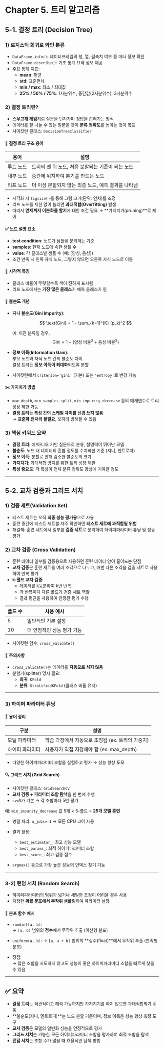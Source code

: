 # Chapter 5. 트리 알고리즘

## 5-1. 결정 트리 (Decision Tree)

### 1) 로지스틱 회귀로 와인 분류

- `DataFrame.info()`: 데이터프레임의 행, 열, 결측치 여부 등 메타 정보 확인
- `DataFrame.describe()`: 기초 통계 요약 정보 제공
- 주요 통계 지표:
  - **mean**: 평균
  - **std**: 표준편차
  - **min / max**: 최소 / 최대값
  - **25% / 50% / 75%**: 1사분위수, 중간값(2사분위수), 3사분위수

### 2) 결정 트리란?

- **스무고개 게임**처럼 질문을 던져가며 정답을 좁혀가는 방식
- 데이터를 잘 나눌 수 있는 질문을 찾아 **분류 정확도**를 높이는 것이 목표
- 사이킷런 클래스: `DecisionTreeClassifier`

#### 📌 결정 트리 구조 용어

| 용어         | 설명 |
|------------|------|
| 루트 노드    | 트리의 맨 위 노드, 처음 분할되는 기준이 되는 노드 |
| 내부 노드    | 중간에 위치하여 분기를 만드는 노드 |
| 리프 노드    | 더 이상 분할되지 않는 최종 노드, 예측 결과를 나타냄 |

- 시각화 시 `figsize()`를 통해 그림 크기(단위: 인치)를 조정
- 리프 노드를 제한 없이 늘리면 **과대적합(Overfitting)** 발생
- 따라서 **언제까지 이분화를 할지**에 대한 조건 필요 → **가지치기(pruning)**로 제어

#### ✅ 노드 설명 요소

- **test condition**: 노드가 샘플을 분리하는 기준
- **samples**: 현재 노드에 속한 샘플 수
- **value**: 각 클래스별 샘플 수 (예: [양성, 음성])
- 조건 만족 시 왼쪽 자식 노드, 그렇지 않으면 오른쪽 자식 노드로 이동

#### 🌈 시각적 특징

- 클래스 비율이 뚜렷할수록 색이 진하게 표시됨
- 리프 노드에서는 **가장 많은 클래스**가 예측 클래스가 됨

#### 🔎 불순도 개념

- **지니 불순도(Gini Impurity)**:
  
  $$
  \text{Gini} = 1 - \sum_{k=1}^{K} (p_k)^2
  $$

  예: 이진 분류일 경우,  
  $$
  \text{Gini} = 1 - (\text{양성 비율}^2 + \text{음성 비율}^2)
  $$

- **정보 이득(Information Gain)**:  
  부모 노드와 자식 노드 간의 불순도 차이.  
  결정 트리는 **정보 이득이 최대화**되도록 분할

- 사이킷런에서 `criterion='gini'` (기본) 또는 `'entropy'`로 변경 가능

#### ✂️ 가지치기 방법

- `max_depth`, `min_samples_split`, `min_impurity_decrease` 등의 매개변수로 트리 성장 제한 가능
- **결정 트리는 특성 간의 스케일 차이를 신경 쓰지 않음**  
  → **표준화 전처리 불필요**, 오히려 방해될 수 있음

### 3) 핵심 키워드 요약

- **결정 트리**: 예/아니오 기반 질문으로 분류, 설명력이 뛰어난 모델
- **불순도**: 노드 내 데이터의 혼합 정도를 수치화한 기준 (지니, 엔트로피)
- **정보 이득**: 분할로 인해 감소한 불순도의 크기
- **가지치기**: 과대적합 방지를 위한 트리 성장 제한
- **특성 중요도**: 각 특성이 전체 분류 정확도 향상에 기여한 정도

---

## 5-2. 교차 검증과 그리드 서치

### 1) 검증 세트(Validation Set)

- 테스트 세트는 오직 **최종 성능 평가용**으로 사용
- 훈련 중간에 테스트 세트를 자주 확인하면 **테스트 세트에 과적합될 위험**
- 해결책: 훈련 세트에서 일부를 **검증 세트**로 분리하여 하이퍼파라미터 튜닝 및 성능 평가

### 2) 교차 검증 (Cross Validation)

- 훈련 데이터 일부를 검증용으로 사용하면 훈련 데이터 양이 줄어드는 단점
- **교차 검증**은 훈련 세트를 여러 조각으로 나누고, 매번 다른 조각을 검증 세트로 사용하여 반복 평가
- **k-폴드 교차 검증**:
  - 데이터를 k등분하여 k번 반복
  - 각 반복마다 다른 폴드가 검증 세트 역할
  - 결과 평균을 사용하여 안정된 평가 수행

| 폴드 수 | 사용 예시 |
|--------|---------|
| 5      | 일반적인 기본 설정 |
| 10     | 더 안정적인 성능 평가 가능 |

- 사이킷런 함수: `cross_validate()`

#### 🔧 주의사항

- `cross_validate()`는 데이터를 **자동으로 섞지 않음**
- 분할기(splitter) 명시 필요:
  - **회귀**: `KFold`
  - **분류**: `StratifiedKFold` (클래스 비율 유지)

---

### 3) 하이퍼 파라미터 튜닝

#### 📌 용어 정리

| 구분             | 설명 |
|----------------|------|
| 모델 파라미터      | 학습 과정에서 자동으로 조정됨 (ex. 트리의 가중치) |
| 하이퍼 파라미터    | 사용자가 직접 지정해야 함 (ex. max_depth) |

- 다양한 하이퍼파라미터 조합을 실험하고 평가 → 성능 향상 도모

#### 🔍 그리드 서치 (Grid Search)

- 사이킷런 클래스: `GridSearchCV`
- **교차 검증 + 파라미터 조합 탐색**을 한 번에 수행
- `cv=5`가 기본 → 각 조합마다 5번 평가

예: `min_impurity_decrease` 값 5개 × 5-폴드 = **25개 모델 훈련**

- 병렬 처리: `n_jobs=-1` → 모든 CPU 코어 사용
- 결과 활용:
  - `best_estimator_`: 최고 성능 모델
  - `best_params_`: 최적 하이퍼파라미터 조합
  - `best_score_`: 최고 검증 점수

- `argmax()` 등으로 가장 높은 성능의 인덱스 찾기 가능

---

### 3-2) 랜덤 서치 (Random Search)

- 하이퍼파라미터의 범위가 넓거나 세밀한 조정이 어려울 경우 사용
- 지정한 **확률 분포에서 무작위 샘플링**하여 파라미터 설정

#### 📌 분포 함수 예시

- `randint(a, b)`:  
  → `[a, b)` 범위의 **정수**에서 무작위 추출 (이산형 분포)

- `uniform(a, b)`:
  → `[a, a + b]` 범위의 **실수(float)**에서 무작위 추출 (연속형 분포)

- 장점:  
  → 많은 조합을 시도하지 않고도 성능이 좋은 하이퍼파라미터 조합을 빠르게 찾을 수 있음

---

## ✅ 요약

- **결정 트리**는 직관적이고 해석 가능하지만 가지치기를 하지 않으면 과대적합되기 쉬움
- **불순도(지니, 엔트로피)**는 노드 분할 기준이며, 정보 이득은 성능 향상 측정 도구
- **교차 검증**은 모델의 일반화 성능을 안정적으로 평가
- **그리드 서치**는 가능한 모든 하이퍼파라미터 조합을 평가하여 최적 조합을 탐색
- **랜덤 서치**는 조합 수가 많을 때 효율적인 탐색 방법

